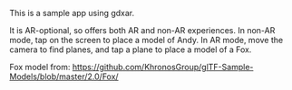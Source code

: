 This is a sample app using gdxar.

It is AR-optional, so offers both AR and non-AR experiences.
In non-AR mode, tap on the screen to place a model of Andy.
In AR mode, move the camera to find planes, and tap a plane to place a model of a Fox.

Fox model from:
https://github.com/KhronosGroup/glTF-Sample-Models/blob/master/2.0/Fox/
